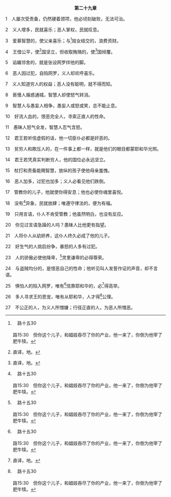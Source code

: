 <p style="text-align:center;font-weight:bold;">第二十九章</p>

1　人屡次受责备，仍然硬着颈项，他必顷刻破败，无法可治。

2　义人增多，民就喜乐；恶人掌权，民就叹息。

3　爱慕智慧的，使父亲喜乐；与[^a]妓女结交的，浪费资财。

[^a]:　路十五30<br><br>路15:30　但你这个儿子，和娼妓吞尽了你的产业，他一来了，你倒为他宰了肥牛犊。

4　王借公平，使[^1]国坚立，但收取贿赂的，使[^1]国倾覆。

[^1]:直译，地。

5　谄媚邻舍的，就是张设网罗绊他的脚。

6　恶人因过犯，自陷网罗，义人却欢呼喜乐。

7　义人知道穷人的权益；恶人没有聪明，就不得而知。

8　亵慢人煽惑通城，智慧人却使怒气转消。

9　智慧人与愚妄人相争，愚妄人或怒或笑，总不能止息。

10　好流人血的，恨恶完全人，寻索正直人的性命。

11　愚昧人怒气全发，智慧人忍气含怒。

12　君王若听信虚假的话，他一切臣仆必都是奸恶的。

13　贫穷人和欺压人的，在一件事上都一样，就是他们的眼目都蒙耶和华光照。

14　君王若凭真实判断穷人，他的国位必永远坚立。

15　杖打和责备能赐智慧，放纵的孩子使他母亲羞愧。

16　恶人加多，过犯也加多；义人必看见他们跌倒。

17　管教你的儿子，他就使你得安息；他也必使你魂里喜悦。

18　没有[^a]异象，民就放肆；唯遵守律法的，便为有福。

[^a]:　撒上三1；摩八11～12；参徒二六19<br><br>撒上3:1　童子撒母耳在以利面前事奉耶和华。当那些日子，耶和华的言语稀少，不常有异象。<br><br>摩8:11　主耶和华说，日子将到，我必打发饥荒临到这地；人饥饿非因无饼，干渴非因无水，乃因听不见耶和华的话。<br><br>摩8:12　他们必飘流，从这海到那海，从北边到东边；往来奔跑寻求耶和华的话，却寻不着。<br><br>徒26:19　亚基帕王啊，我故此没有违背那从天上来的异象，

19　只用言语，仆人不肯受管教；他虽然明白，也没有反应。

20　你见过言语急躁的人吗？愚昧人比他更有指望。

21　人将仆人从幼娇养，这仆人终久必成了他的儿子。

22　好生气的人挑启纷争，暴怒的人多有过犯。

23　人的骄傲必使他降卑，[^a]灵里谦卑的必得尊荣。

[^a]:　太五3；二三12；路十四11；雅四6；彼前五6<br><br>太5:3　灵里贫穷的人有福了，因为诸天的国是他们的。<br><br>太23:12　凡高抬自己的，必降为卑；降卑自己的，必升为高。<br><br>路14:11　因为凡高抬自己的，必降为卑；降卑自己的，必升为高。<br><br>雅4:6　但祂赐更大的恩典；所以经上说，“神敌挡狂傲的人，赐恩给谦卑的人。”<br><br>彼前5:6　所以你们要谦卑，服在神大能的手下，使祂到了时候，可以叫你们升高。

24　与盗贼均分的，是恨恶自己的性命；他听见叫人发誓作证的声音，却不言语。

25　惧怕人的陷入网罗，唯有[^a]信靠耶和华的，必[^1]得高举。

[^1]:或，得保护。

[^a]:　诗三二10；箴二八25<br><br>诗32:10　恶人必多受苦楚；唯独信靠耶和华的，必有慈爱四面环绕他。<br><br>箴28:25　贪婪的人挑启纷争，信靠耶和华的必得丰裕。

26　多人寻求王的恩宠，唯有从耶和华，人才得[^a]公理。

[^a]:　赛四九4<br><br>赛49:4　我却说，我劳碌是徒然，我尽力是虚无虚空；然而我当得的公理是在耶和华那里，我的赏报是在我神那里。

27　不公正的人，为义人所憎嫌；行径正直的人，为恶人所憎恶。
